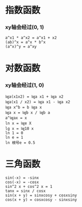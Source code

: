 # 指数函数
### xy轴会经过(0, 1)
```
a^x1 * a^x2 = a^x1 + x2
(ab)^x = a^x * b^x
(a^x)^y = a^xy
```

# 对数函数
### xy轴会经过(1, 0)
```
㏒a(x1x2) = ㏒a x1 + ㏒a x2
㏒a(x1 / x2) = ㏒a x1 - ㏒a x2
㏒a x^b = b ㏒a x
㏒a x = ㏒b x / ㏒b a
a^㏒ax = x
ln x = ㏒e X
lg x = ㏒10 x
ln 1 = 0
ln e = 1
ln 根号e = 0.5
```

# 三角函数
```
sin(-x) = -sinx
cos(-x) = -cosx
sin^2 x + cos^2 x = 1
tanx = sinx / cosx
sin(x + y) = sinxcosy + cosxsiny
cos(x + y) = cosxcosy - sinxsiny
```